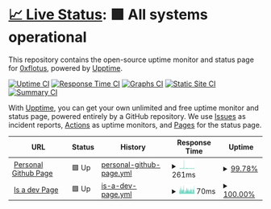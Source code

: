 # [📈 Live Status](https://0xflotus.github.io/github-page-monitoring/): <!--live status--> **🟩 All systems operational**

This repository contains the open-source uptime monitor and status page for [0xflotus](0xflotus.github.io), powered by [Upptime](https://github.com/upptime/upptime).

[![Uptime CI](https://github.com/0xflotus/github-page-monitoring/workflows/Uptime%20CI/badge.svg)](https://github.com/0xflotus/github-page-monitoring/actions?query=workflow%3A%22Uptime+CI%22)
[![Response Time CI](https://github.com/0xflotus/github-page-monitoring/workflows/Response%20Time%20CI/badge.svg)](https://github.com/0xflotus/github-page-monitoring/actions?query=workflow%3A%22Response+Time+CI%22)
[![Graphs CI](https://github.com/0xflotus/github-page-monitoring/workflows/Graphs%20CI/badge.svg)](https://github.com/0xflotus/github-page-monitoring/actions?query=workflow%3A%22Graphs+CI%22)
[![Static Site CI](https://github.com/0xflotus/github-page-monitoring/workflows/Static%20Site%20CI/badge.svg)](https://github.com/0xflotus/github-page-monitoring/actions?query=workflow%3A%22Static+Site+CI%22)
[![Summary CI](https://github.com/0xflotus/github-page-monitoring/workflows/Summary%20CI/badge.svg)](https://github.com/0xflotus/github-page-monitoring/actions?query=workflow%3A%22Summary+CI%22)

With [Upptime](https://upptime.js.org), you can get your own unlimited and free uptime monitor and status page, powered entirely by a GitHub repository. We use [Issues](https://github.com/0xflotus/github-page-monitoring/issues) as incident reports, [Actions](https://github.com/0xflotus/github-page-monitoring/actions) as uptime monitors, and [Pages](https://0xflotus.github.io/github-page-monitoring) for the status page.

<!--start: status pages-->
<!-- This summary is generated by Upptime (https://github.com/upptime/upptime) -->
<!-- Do not edit this manually, your changes will be overwritten -->
<!-- prettier-ignore -->
| URL | Status | History | Response Time | Uptime |
| --- | ------ | ------- | ------------- | ------ |
| <img alt="" src="https://icons.duckduckgo.com/ip3/0xflotus.github.io.ico" height="13"> [Personal Github Page](https://0xflotus.github.io) | 🟩 Up | [personal-github-page.yml](https://github.com/0xflotus/github-page-monitoring/commits/HEAD/history/personal-github-page.yml) | <details><summary><img alt="Response time graph" src="./graphs/personal-github-page/response-time-week.png" height="20"> 261ms</summary><br><a href="https://0xflotus.github.io/github-page-monitoring/history/personal-github-page"><img alt="Response time 224" src="https://img.shields.io/endpoint?url=https%3A%2F%2Fraw.githubusercontent.com%2F0xflotus%2Fgithub-page-monitoring%2FHEAD%2Fapi%2Fpersonal-github-page%2Fresponse-time.json"></a><br><a href="https://0xflotus.github.io/github-page-monitoring/history/personal-github-page"><img alt="24-hour response time 239" src="https://img.shields.io/endpoint?url=https%3A%2F%2Fraw.githubusercontent.com%2F0xflotus%2Fgithub-page-monitoring%2FHEAD%2Fapi%2Fpersonal-github-page%2Fresponse-time-day.json"></a><br><a href="https://0xflotus.github.io/github-page-monitoring/history/personal-github-page"><img alt="7-day response time 261" src="https://img.shields.io/endpoint?url=https%3A%2F%2Fraw.githubusercontent.com%2F0xflotus%2Fgithub-page-monitoring%2FHEAD%2Fapi%2Fpersonal-github-page%2Fresponse-time-week.json"></a><br><a href="https://0xflotus.github.io/github-page-monitoring/history/personal-github-page"><img alt="30-day response time 230" src="https://img.shields.io/endpoint?url=https%3A%2F%2Fraw.githubusercontent.com%2F0xflotus%2Fgithub-page-monitoring%2FHEAD%2Fapi%2Fpersonal-github-page%2Fresponse-time-month.json"></a><br><a href="https://0xflotus.github.io/github-page-monitoring/history/personal-github-page"><img alt="1-year response time 224" src="https://img.shields.io/endpoint?url=https%3A%2F%2Fraw.githubusercontent.com%2F0xflotus%2Fgithub-page-monitoring%2FHEAD%2Fapi%2Fpersonal-github-page%2Fresponse-time-year.json"></a></details> | <details><summary><a href="https://0xflotus.github.io/github-page-monitoring/history/personal-github-page">99.78%</a></summary><a href="https://0xflotus.github.io/github-page-monitoring/history/personal-github-page"><img alt="All-time uptime 99.99%" src="https://img.shields.io/endpoint?url=https%3A%2F%2Fraw.githubusercontent.com%2F0xflotus%2Fgithub-page-monitoring%2FHEAD%2Fapi%2Fpersonal-github-page%2Fuptime.json"></a><br><a href="https://0xflotus.github.io/github-page-monitoring/history/personal-github-page"><img alt="24-hour uptime 100.00%" src="https://img.shields.io/endpoint?url=https%3A%2F%2Fraw.githubusercontent.com%2F0xflotus%2Fgithub-page-monitoring%2FHEAD%2Fapi%2Fpersonal-github-page%2Fuptime-day.json"></a><br><a href="https://0xflotus.github.io/github-page-monitoring/history/personal-github-page"><img alt="7-day uptime 99.78%" src="https://img.shields.io/endpoint?url=https%3A%2F%2Fraw.githubusercontent.com%2F0xflotus%2Fgithub-page-monitoring%2FHEAD%2Fapi%2Fpersonal-github-page%2Fuptime-week.json"></a><br><a href="https://0xflotus.github.io/github-page-monitoring/history/personal-github-page"><img alt="30-day uptime 99.95%" src="https://img.shields.io/endpoint?url=https%3A%2F%2Fraw.githubusercontent.com%2F0xflotus%2Fgithub-page-monitoring%2FHEAD%2Fapi%2Fpersonal-github-page%2Fuptime-month.json"></a><br><a href="https://0xflotus.github.io/github-page-monitoring/history/personal-github-page"><img alt="1-year uptime 100.00%" src="https://img.shields.io/endpoint?url=https%3A%2F%2Fraw.githubusercontent.com%2F0xflotus%2Fgithub-page-monitoring%2FHEAD%2Fapi%2Fpersonal-github-page%2Fuptime-year.json"></a></details>
| <img alt="" src="https://icons.duckduckgo.com/ip3/0xflotus.is-a.dev.ico" height="13"> [Is a dev Page](https://0xflotus.is-a.dev) | 🟩 Up | [is-a-dev-page.yml](https://github.com/0xflotus/github-page-monitoring/commits/HEAD/history/is-a-dev-page.yml) | <details><summary><img alt="Response time graph" src="./graphs/is-a-dev-page/response-time-week.png" height="20"> 70ms</summary><br><a href="https://0xflotus.github.io/github-page-monitoring/history/is-a-dev-page"><img alt="Response time 83" src="https://img.shields.io/endpoint?url=https%3A%2F%2Fraw.githubusercontent.com%2F0xflotus%2Fgithub-page-monitoring%2FHEAD%2Fapi%2Fis-a-dev-page%2Fresponse-time.json"></a><br><a href="https://0xflotus.github.io/github-page-monitoring/history/is-a-dev-page"><img alt="24-hour response time 79" src="https://img.shields.io/endpoint?url=https%3A%2F%2Fraw.githubusercontent.com%2F0xflotus%2Fgithub-page-monitoring%2FHEAD%2Fapi%2Fis-a-dev-page%2Fresponse-time-day.json"></a><br><a href="https://0xflotus.github.io/github-page-monitoring/history/is-a-dev-page"><img alt="7-day response time 70" src="https://img.shields.io/endpoint?url=https%3A%2F%2Fraw.githubusercontent.com%2F0xflotus%2Fgithub-page-monitoring%2FHEAD%2Fapi%2Fis-a-dev-page%2Fresponse-time-week.json"></a><br><a href="https://0xflotus.github.io/github-page-monitoring/history/is-a-dev-page"><img alt="30-day response time 73" src="https://img.shields.io/endpoint?url=https%3A%2F%2Fraw.githubusercontent.com%2F0xflotus%2Fgithub-page-monitoring%2FHEAD%2Fapi%2Fis-a-dev-page%2Fresponse-time-month.json"></a><br><a href="https://0xflotus.github.io/github-page-monitoring/history/is-a-dev-page"><img alt="1-year response time 83" src="https://img.shields.io/endpoint?url=https%3A%2F%2Fraw.githubusercontent.com%2F0xflotus%2Fgithub-page-monitoring%2FHEAD%2Fapi%2Fis-a-dev-page%2Fresponse-time-year.json"></a></details> | <details><summary><a href="https://0xflotus.github.io/github-page-monitoring/history/is-a-dev-page">100.00%</a></summary><a href="https://0xflotus.github.io/github-page-monitoring/history/is-a-dev-page"><img alt="All-time uptime 99.99%" src="https://img.shields.io/endpoint?url=https%3A%2F%2Fraw.githubusercontent.com%2F0xflotus%2Fgithub-page-monitoring%2FHEAD%2Fapi%2Fis-a-dev-page%2Fuptime.json"></a><br><a href="https://0xflotus.github.io/github-page-monitoring/history/is-a-dev-page"><img alt="24-hour uptime 100.00%" src="https://img.shields.io/endpoint?url=https%3A%2F%2Fraw.githubusercontent.com%2F0xflotus%2Fgithub-page-monitoring%2FHEAD%2Fapi%2Fis-a-dev-page%2Fuptime-day.json"></a><br><a href="https://0xflotus.github.io/github-page-monitoring/history/is-a-dev-page"><img alt="7-day uptime 100.00%" src="https://img.shields.io/endpoint?url=https%3A%2F%2Fraw.githubusercontent.com%2F0xflotus%2Fgithub-page-monitoring%2FHEAD%2Fapi%2Fis-a-dev-page%2Fuptime-week.json"></a><br><a href="https://0xflotus.github.io/github-page-monitoring/history/is-a-dev-page"><img alt="30-day uptime 100.00%" src="https://img.shields.io/endpoint?url=https%3A%2F%2Fraw.githubusercontent.com%2F0xflotus%2Fgithub-page-monitoring%2FHEAD%2Fapi%2Fis-a-dev-page%2Fuptime-month.json"></a><br><a href="https://0xflotus.github.io/github-page-monitoring/history/is-a-dev-page"><img alt="1-year uptime 99.99%" src="https://img.shields.io/endpoint?url=https%3A%2F%2Fraw.githubusercontent.com%2F0xflotus%2Fgithub-page-monitoring%2FHEAD%2Fapi%2Fis-a-dev-page%2Fuptime-year.json"></a></details>

<!--end: status pages-->
